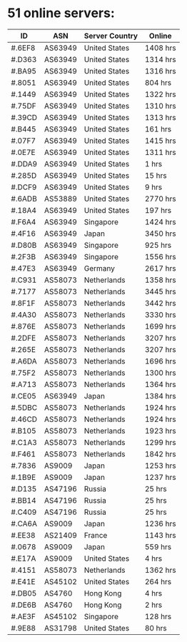 # 51 online servers:

| ID | ASN | Server Country | Online |
| ------ | ------ | ------ | ------ |
| #.6EF8 | AS63949 | United States | 1408 hrs |
| #.D363 | AS63949 | United States | 1314 hrs |
| #.BA95 | AS63949 | United States | 1316 hrs |
| #.8051 | AS63949 | United States | 804 hrs |
| #.1449 | AS63949 | United States | 1322 hrs |
| #.75DF | AS63949 | United States | 1310 hrs |
| #.39CD | AS63949 | United States | 1313 hrs |
| #.B445 | AS63949 | United States | 161 hrs |
| #.07F7 | AS63949 | United States | 1415 hrs |
| #.0E7E | AS63949 | United States | 1311 hrs |
| #.DDA9 | AS63949 | United States | 1 hrs |
| #.285D | AS63949 | United States | 15 hrs |
| #.DCF9 | AS63949 | United States | 9 hrs |
| #.6ADB | AS53889 | United States | 2770 hrs |
| #.18A4 | AS63949 | United States | 197 hrs |
| #.F6A4 | AS63949 | Singapore | 1424 hrs |
| #.4F16 | AS63949 | Japan | 3450 hrs |
| #.D80B | AS63949 | Singapore | 925 hrs |
| #.2F3B | AS63949 | Singapore | 1556 hrs |
| #.47E3 | AS63949 | Germany | 2617 hrs |
| #.C931 | AS58073 | Netherlands | 1358 hrs |
| #.7177 | AS58073 | Netherlands | 3445 hrs |
| #.8F1F | AS58073 | Netherlands | 3442 hrs |
| #.4A30 | AS58073 | Netherlands | 3330 hrs |
| #.876E | AS58073 | Netherlands | 1699 hrs |
| #.2DFE | AS58073 | Netherlands | 3207 hrs |
| #.265E | AS58073 | Netherlands | 3207 hrs |
| #.A6DA | AS58073 | Netherlands | 1696 hrs |
| #.75F2 | AS58073 | Netherlands | 1300 hrs |
| #.A713 | AS58073 | Netherlands | 1364 hrs |
| #.CE05 | AS63949 | Japan | 1384 hrs |
| #.5DBC | AS58073 | Netherlands | 1924 hrs |
| #.46CD | AS58073 | Netherlands | 1924 hrs |
| #.B105 | AS58073 | Netherlands | 1923 hrs |
| #.C1A3 | AS58073 | Netherlands | 1299 hrs |
| #.F461 | AS58073 | Netherlands | 1842 hrs |
| #.7836 | AS9009 | Japan | 1253 hrs |
| #.1B9E | AS9009 | Japan | 1237 hrs |
| #.D135 | AS47196 | Russia | 25 hrs |
| #.BB14 | AS47196 | Russia | 25 hrs |
| #.C409 | AS47196 | Russia | 25 hrs |
| #.CA6A | AS9009 | Japan | 1236 hrs |
| #.EE38 | AS21409 | France | 1143 hrs |
| #.0678 | AS9009 | Japan | 559 hrs |
| #.E17A | AS9009 | United States | 4 hrs |
| #.4151 | AS58073 | Netherlands | 1362 hrs |
| #.E41E | AS45102 | United States | 264 hrs |
| #.DB05 | AS4760 | Hong Kong | 4 hrs |
| #.DE6B | AS4760 | Hong Kong | 2 hrs |
| #.AE3F | AS45102 | Singapore | 128 hrs |
| #.9E88 | AS31798 | United States | 80 hrs |

